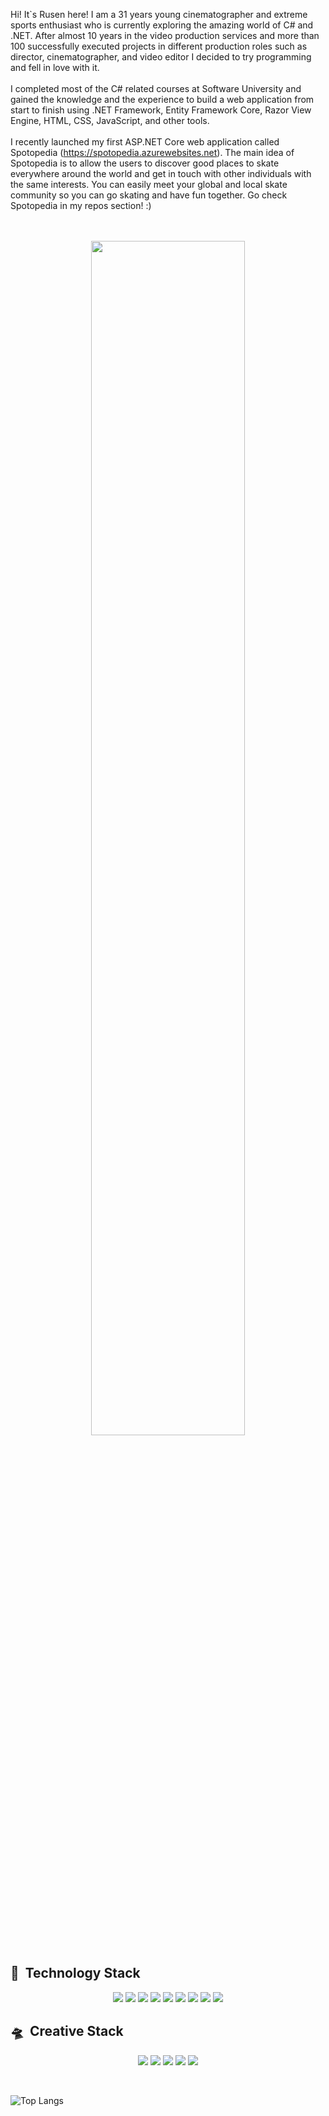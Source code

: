 Hi! It`s Rusen here! I am a 31 years young cinematographer and extreme sports enthusiast who is currently exploring the amazing world of C# and .NET. After almost 10 years in the video production services and more than 100 successfully executed projects in different production roles such as director, cinematographer, and video editor I decided to try programming and fell in love with it.
<br>
<br>
I completed most of the C# related courses at Software University and gained the knowledge and the experience to build a web application from start to finish using .NET Framework, Entity Framework Core, Razor View Engine, HTML, CSS, JavaScript, and other tools.
<br>
<br>
I recently launched my first ASP.NET Core web application called Spotopedia (https://spotopedia.azurewebsites.net). The main idea of Spotopedia is to allow the users to discover good places to skate everywhere around the world and get in touch with other individuals with the same interests. You can easily meet your global and local skate community so you can go skating and have fun together. Go check Spotopedia in my repos section! :)

<p align="center">
 <br />
  <br />
  <img width="70%" src="https://media.giphy.com/media/ZVik7pBtu9dNS/giphy.gif"><br />

  ## :rocket: &nbsp;Technology Stack
  <p align='center'>
    <img src="https://img.shields.io/badge/C%23-239120?style=for-the-badge&logo=c-sharp&logoColor=white">
    <img src="https://img.shields.io/badge/.NET-512BD4?style=for-the-badge&logo=dotnet&logoColor=white">
    <img src="https://img.shields.io/badge/Microsoft%20SQL%20Server-CC2927?style=for-the-badge&logo=microsoft%20sql%20server&logoColor=white">
    <img src="https://img.shields.io/badge/JavaScript-323330?style=for-the-badge&logo=javascript&logoColor=F7DF1E">
    <img src="https://img.shields.io/badge/HTML5-E34F26?style=for-the-badge&logo=html5&logoColor=white">
    <img src="https://img.shields.io/badge/CSS3-1572B6?style=for-the-badge&logo=css3&logoColor=white">
    <img src="https://img.shields.io/badge/Bootstrap-563D7C?style=for-the-badge&logo=bootstrap&logoColor=white">
    <img src="https://img.shields.io/badge/Microsoft_Azure-0089D6?style=for-the-badge&logo=microsoft-azure&logoColor=white">
    <img src="https://img.shields.io/badge/Wordpress-21759B?style=for-the-badge&logo=wordpress&logoColor=white">

  </p>
  
  ## :flying_saucer: &nbsp;Creative Stack
  <p align='center'>
    <img src="https://img.shields.io/badge/Adobe%20Creative%20Cloud-DA1F26?style=for-the-badge&logo=Adobe%20Creative%20Cloud&logoColor=white">
    <img src="https://img.shields.io/badge/Adobe%20Premiere%20Pro-9999FF?style=for-the-badge&logo=Adobe%20Premiere%20Pro&logoColor=white">
    <img src="https://img.shields.io/badge/Adobe%20after%20affects-CF96FD?style=for-the-badge&logo=Adobe%20after%20effects&logoColor=393665">
    <img src="https://img.shields.io/badge/Adobe%20Photoshop-31A8FF?style=for-the-badge&logo=Adobe%20Photoshop&logoColor=black">
    <img src="https://img.shields.io/badge/Adobe%20Illustrator-FF9A00?style=for-the-badge&logo=adobe%20illustrator&logoColor=white">
  </p>

  <br />

![Top Langs](https://github-readme-stats.vercel.app/api/top-langs/?username=rusenminchev&theme=default)

<!--
**rusenminchev/rusenminchev** is a ✨ _special_ ✨ repository because its `README.md` (this file) appears on your GitHub profile.

Here are some ideas to get you started:

- 🔭 I’m currently working on ...
- 🌱 I’m currently learning ...
- 👯 I’m looking to collaborate on ...
- 🤔 I’m looking for help with ...
- 💬 Ask me about ...
- 📫 How to reach me: ...
- 😄 Pronouns: ...
- ⚡ Fun fact: ...
-->
